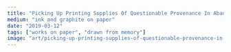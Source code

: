 ```yaml
---
title: "Picking Up Printing Supplies Of Questionable Provenance In Abandoned Court Street Office Building, ca. 1980"
medium: "ink and graphite on paper"
date: "2019-03-12"
tags: ["works on paper", "drawn from memory"]
image: "art/picking-up-printing-supplies-of-questionable-provenance-in-abandoned-court-street-office-building-ca-1980.jpg"
---
```

